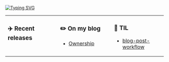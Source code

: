 <!-- typing svg starts -->
[![Typing SVG](https://readme-typing-svg.demolab.com?font=Fira+Code&pause=1000&width=435&lines=perseverance+prevails)](https://git.io/typing-svg)
<!-- typing svg ends -->


<table width="100%"><tr width="100%"><td valign="top" width="33%">

### ✈️ Recent releases
<!--START_SECTION:activity-->
<!--END_SECTION:activity-->

</td><td valign="top" width="34%">

### ✏️ On my blog
<!-- BLOG-POST-LIST:START -->
- [Ownership](https://dev.to/xavier2code/ownership-3o31)
<!-- BLOG-POST-LIST:END -->

</td><td valign="top" width="33%">

### 📡 TIL
<!-- tils starts -->
- [blog-post-workflow](https://github.com/gautamkrishnar/blog-post-workflow)

<!-- tils ends -->

</td></tr></table>

<br/>
<!--START_SECTION:waka-->
<!--END_SECTION:waka-->
